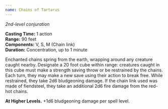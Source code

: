 ```yaml
---
name: Chains of Tartarus
---
```

*2nd-level conjuration*

**Casting Time:** 1 action  
**Range:** 90 feet  
**Components:** V, S, M (Chain link)  
**Duration:** Concentration, up to 1 minute

Enchanted chains spring from the earth, wrapping around any creature caught nearby. Designate a 20 foot cube within range: creatures caught in this cube must make a strength saving throw or be restrained by the chains. Each turn, they may make a new save using their action to break free. While restrained, they take 2d6 bludgeoning damage. If the chain link used was made of fiendsteel, they take an additional 2d6 fire damage from the red-hot chains.

**At Higher Levels.** +1d6 bludgeoning damage per spell level.
